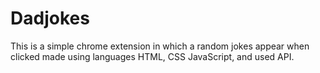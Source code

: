 # Dadjokes
This is a simple chrome extension in which a random jokes appear when clicked made using languages HTML,  CSS JavaScript, and used API.

